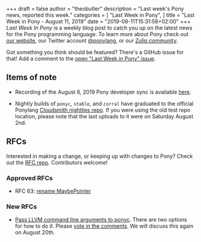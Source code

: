 +++
draft = false
author = "theobutler"
description = "Last week's Pony news, reported this week."
categories = [
    "Last Week in Pony",
]
title = "Last Week in Pony - August 11, 2019"
date = "2019-08-11T15:31:58+02:00"
+++
_Last Week In Pony_ is a weekly blog post to catch you up on the latest news for the Pony programming language. To learn more about Pony check out [our website](https://ponylang.io), our Twitter account [@ponylang](https://twitter.com/ponylang), or our [Zulip community](https://ponylang.zulipchat.com).

Got something you think should be featured? There's a GitHub issue for that! Add a comment to the [open "Last Week in Pony" issue](https://github.com/ponylang/ponylang.github.io/issues?q=is%3Aissue+is%3Aopen+label%3Alast-week-in-pony).
<!--more-->


## Items of note

- Recording of the August 6, 2019 Pony developer sync is available [here](https://sync-recordings.ponylang.io/r/2019_08_06.m4a).

- Nightly builds of `ponyc`, `stable`, and `corral` have graduated to the official Ponylang [Cloudsmith nightlies repo](https://cloudsmith.io/~ponylang/repos/nightlies/packages/). If you were using the old test repo location, please note that the last uploads to it were on Saturday August 2nd.

## RFCs

Interested in making a change, or keeping up with changes to Pony? Check out the [RFC repo](https://github.com/ponylang/rfcs). Contributors welcome!

### Approved RFCs

- RFC 63: [rename MaybePointer](https://github.com/ponylang/rfcs/pull/152)

### New RFCs

- [Pass LLVM command line arguments to ponyc](https://github.com/ponylang/rfcs/pull/153). There are two options for how to do it. Please [vote in the comments](https://github.com/ponylang/rfcs/pull/153#issuecomment-518743428). We will discuss this again on August 20th.
